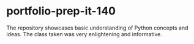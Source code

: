 # portfolio-prep-it-140

The repository showcases basic understanding of Python concepts and ideas. The class taken was very enlightening and informative.
